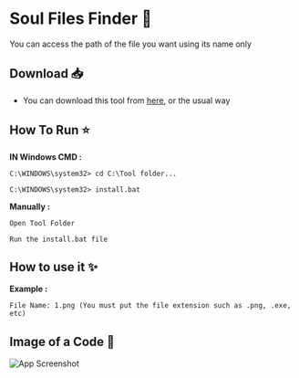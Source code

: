 # **Soul Files Finder 📁**

You can access the path of the file you want using its name only


## **Download** 📥

- You can download this tool from [here](https://codeload.github.com/Q8G/SFF/zip/refs/heads/main), or the usual way


## **How To Run** ⭐

**IN Windows CMD :**
```
C:\WINDOWS\system32> cd C:\Tool folder...
```
```
C:\WINDOWS\system32> install.bat
```

**Manually :**
```
Open Tool Folder
```
```
Run the install.bat file
```

## **How to use it** ✨

**Example :**
```
File Name: 1.png (You must put the file extension such as .png, .exe, etc)
```


## **Image of a Code** 📸

![App Screenshot](https://i.postimg.cc/gk2ZpsGz/image.png)
